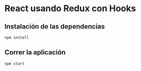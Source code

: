 # React usando Redux con Hooks

## Instalación de las dependencias

```npm install```

## Correr la aplicación

```npm start```
